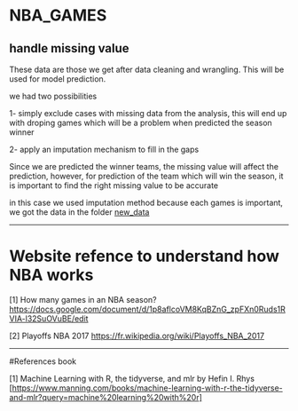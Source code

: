 # NBA_GAMES
##  handle missing value 
These data are those we get after data cleaning and wrangling. This will be used for model prediction. 


 we had two possibilities
 
1- simply exclude cases with missing data from the analysis, this will end up with droping games
which will be a problem when predicted the season winner

2- apply an imputation mechanism to fill in the gaps

 Since we are predicted the winner teams, the missing value will affect the prediction, however, for 
 prediction of the team which will win the season, it is important to find the right missing value to be accurate

 in this case we used imputation method because each games is important, we got the data in the folder [new_data](https://github.com/B23579/NBA_GAMES/tree/main/new_data)
***
# Website refence to understand how NBA works

[1] How many games in an NBA season?  https://docs.google.com/document/d/1p8aflcoVM8KqBZnG_zpFXn0Ruds1RVIA-l32SuOVuBE/edit


[2] Playoffs NBA 2017 https://fr.wikipedia.org/wiki/Playoffs_NBA_2017

***
#References book 

[1] Machine Learning with R, the tidyverse, and mlr by Hefin I. Rhys [https://www.manning.com/books/machine-learning-with-r-the-tidyverse-and-mlr?query=machine%20learning%20with%20r]
 
